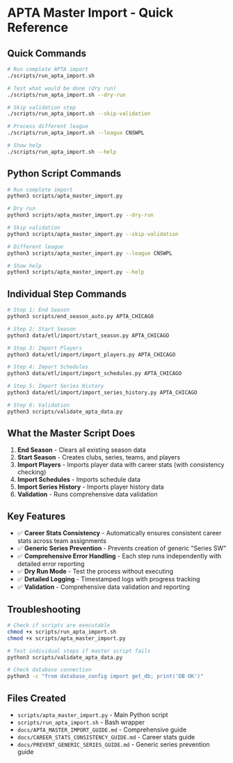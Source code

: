 # APTA Master Import - Quick Reference

## Quick Commands

```bash
# Run complete APTA import
./scripts/run_apta_import.sh

# Test what would be done (dry run)
./scripts/run_apta_import.sh --dry-run

# Skip validation step
./scripts/run_apta_import.sh --skip-validation

# Process different league
./scripts/run_apta_import.sh --league CNSWPL

# Show help
./scripts/run_apta_import.sh --help
```

## Python Script Commands

```bash
# Run complete import
python3 scripts/apta_master_import.py

# Dry run
python3 scripts/apta_master_import.py --dry-run

# Skip validation
python3 scripts/apta_master_import.py --skip-validation

# Different league
python3 scripts/apta_master_import.py --league CNSWPL

# Show help
python3 scripts/apta_master_import.py --help
```

## Individual Step Commands

```bash
# Step 1: End Season
python3 scripts/end_season_auto.py APTA_CHICAGO

# Step 2: Start Season
python3 data/etl/import/start_season.py APTA_CHICAGO

# Step 3: Import Players
python3 data/etl/import/import_players.py APTA_CHICAGO

# Step 4: Import Schedules
python3 data/etl/import/import_schedules.py APTA_CHICAGO

# Step 5: Import Series History
python3 data/etl/import/import_series_history.py APTA_CHICAGO

# Step 6: Validation
python3 scripts/validate_apta_data.py
```

## What the Master Script Does

1. **End Season** - Clears all existing season data
2. **Start Season** - Creates clubs, series, teams, and players
3. **Import Players** - Imports player data with career stats (with consistency checking)
4. **Import Schedules** - Imports schedule data
5. **Import Series History** - Imports player history data
6. **Validation** - Runs comprehensive data validation

## Key Features

- ✅ **Career Stats Consistency** - Automatically ensures consistent career stats across team assignments
- ✅ **Generic Series Prevention** - Prevents creation of generic "Series SW"
- ✅ **Comprehensive Error Handling** - Each step runs independently with detailed error reporting
- ✅ **Dry Run Mode** - Test the process without executing
- ✅ **Detailed Logging** - Timestamped logs with progress tracking
- ✅ **Validation** - Comprehensive data validation and reporting

## Troubleshooting

```bash
# Check if scripts are executable
chmod +x scripts/run_apta_import.sh
chmod +x scripts/apta_master_import.py

# Test individual steps if master script fails
python3 scripts/validate_apta_data.py

# Check database connection
python3 -c "from database_config import get_db; print('DB OK')"
```

## Files Created

- `scripts/apta_master_import.py` - Main Python script
- `scripts/run_apta_import.sh` - Bash wrapper
- `docs/APTA_MASTER_IMPORT_GUIDE.md` - Comprehensive guide
- `docs/CAREER_STATS_CONSISTENCY_GUIDE.md` - Career stats guide
- `docs/PREVENT_GENERIC_SERIES_GUIDE.md` - Generic series prevention guide
